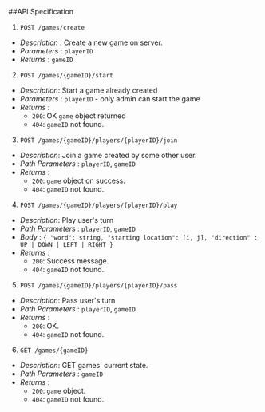 ##API Specification

1. `POST /games/create`
  - *Description* : Create a new game on server.
  - *Parameters* : `playerID`
  - *Returns* : `gameID`

2. `POST /games/{gameID}/start`
  - *Description*: Start a game already created
  - *Parameters* : `playerID` - only admin can start the game
  - *Returns* : 
	- `200`: OK `game` object returned
	- `404`: `gameID` not found.

3. `POST /games/{gameID}/players/{playerID}/join`
  - *Description*: Join a game created by some other user.
  - *Path Parameters* : `playerID`, `gameID`
  - *Returns* : 
	- `200`: `game` object on success.
	- `404`: `gameID` not found.

4. `POST /games/{gameID}/players/{playerID}/play`
  - *Description*: Play user's turn
  - *Path Parameters* : `playerID`, `gameID`
  - *Body* : `
{
	"word": string,
	"starting location": [i, j],
	"direction" : UP | DOWN | LEFT | RIGHT
}
`
  - *Returns* : 
	- `200`: Success message.
	- `404`: `gameID` not found.

5. `POST /games/{gameID}/players/{playerID}/pass`
  - *Description*: Pass user's turn
  - *Path Parameters* : `playerID`, `gameID`
  - *Returns* : 
	- `200`: OK.
	- `404`: `gameID` not found.

6. `GET /games/{gameID}`
  - *Description*: GET games' current state.
  - *Path Parameters* : `gameID`
  - *Returns* : 
	- `200`: `game` object.
	- `404`: `gameID` not found.
